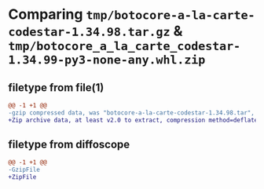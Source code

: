 # Comparing `tmp/botocore-a-la-carte-codestar-1.34.98.tar.gz` & `tmp/botocore_a_la_carte_codestar-1.34.99-py3-none-any.whl.zip`

## filetype from file(1)

```diff
@@ -1 +1 @@
-gzip compressed data, was "botocore-a-la-carte-codestar-1.34.98.tar", last modified: Sat May  4 01:01:16 2024, max compression
+Zip archive data, at least v2.0 to extract, compression method=deflate
```

## filetype from diffoscope

```diff
@@ -1 +1 @@
-GzipFile
+ZipFile
```

